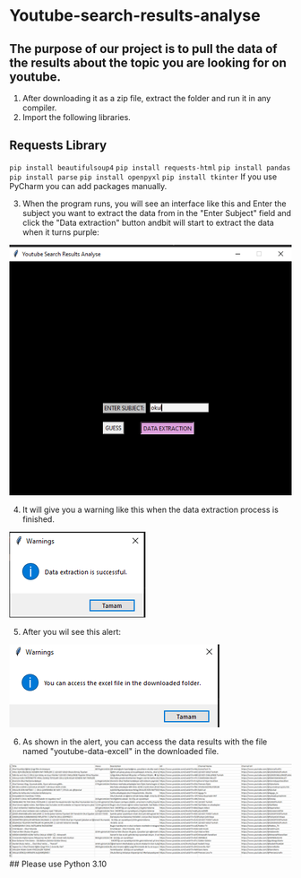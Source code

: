 # Youtube-search-results-analyse
## The purpose of our project is to pull the data of the results about the topic you are looking for on youtube.
1. After downloading it as a zip file, extract the folder and run it in any compiler.
2. Import the following libraries.
## Requests Library
`pip install beautifulsoup4`
`pip install requests-html`
`pip install pandas`
`pip install parse`
`pip install openpyxl`
`pip install tkinter`
If you use PyCharm you can add packages manually.

3. When the program runs, you will see an interface like this and Enter the subject you want to extract the data from in the "Enter Subject" field and click the "Data extraction" button andbit will start to extract the data when it turns purple:
<img src=https://github.com/serapcengiz/Youtube-search-results-analyse/blob/master/screeshot/arayüz.png >

4. It will give you a warning like this when the data extraction process is finished.
<img src=https://github.com/serapcengiz/Youtube-search-results-analyse/blob/master/screeshot/alert1.png >

5. After you wil see this alert:
<img src=https://github.com/serapcengiz/Youtube-search-results-analyse/blob/master/screeshot/alert2.png >

6. As shown in the alert, you can access the data results with the file named "youtube-data-excell" in the downloaded file.
<img src=https://github.com/serapcengiz/Youtube-search-results-analyse/blob/master/screeshot/veriexcel.png>
## Please use Python 3.10
